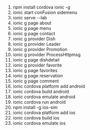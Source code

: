 1. npm install cordova ionic -g
2. ionic start conFusion sidemenu
3. ionic serve --lab
4. ionic g page about
5. ionic g page menu
6. ionic g page contact
7. ionic g provider Dish
8. ionic g provider Leader
9. ionic g provider Promotion
10. ionic g provider ProcessHttpmsg
11. ionic g page dishdetail
12. ionic g provider favorite
13. ionic g page favorites
14. ionic g page reservation
15. ionic g page comment
16. ionic cordova platform add android
17. ionic cordova build android
18. ionic cordova emulate android
19. ionic cordova run android
20. npm install -g ios-sim
21. ionic cordova platform add ios
22. ionic cordova build ios
23. ionic cordova emulate ios